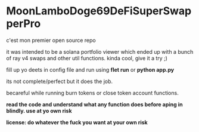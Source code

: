 # MoonLamboDoge69DeFiSuperSwapperPro

c'est mon premier open source repo

it was intended to be a solana portfolio viewer which ended up with a bunch of ray v4 swaps and other util functions. kinda cool, give it a try ;)

fill up yo deets in config file and run using **flet run** or **python app.py**

its not complete/perfect but it does the job. 

becareful while running burn tokens or close token account functions. 

**read the code and understand what any function does before aping in blindly. use at yo own risk**


**license: do whatever the fuck you want at your own risk**
